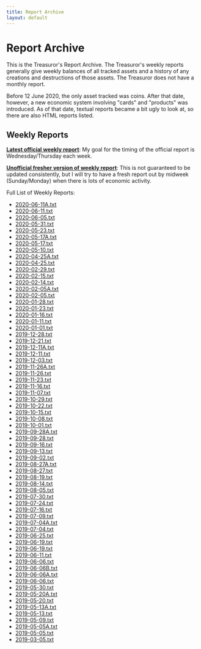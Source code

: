 ```yaml
---
title: Report Archive
layout: default
---
```


# Report Archive

This is the Treasuror's Report Archive. The Treasuror's weekly reports
generally give weekly balances of all tracked assets and a history of
any creations and destructions of those assets. The Treasuror does not
have a monthly report.

Before 12 June 2020, the only asset tracked was coins. After that date,
however, a new economic system involving "cards" and "products" was
introduced. As of that date, textual reports became a bit ugly to look
at, so there are also HTML reports listed.

## Weekly Reports

**[Latest official weekly report](weekly/2020-06-11A.txt)**: My goal for
the timing of the official report is Wednesday/Thursday each week.

**[Unofficial fresher version of weekly report](weekly/fresh.txt)**:
This is not guaranteed to be updated consistently, but I will try to
have a fresh report out by midweek (Sunday/Monday) when there is lots of
economic activity.

Full List of Weekly Reports:

* [2020-06-11A.txt](weekly/2020-06-11A.txt)
* [2020-06-11.txt](weekly/2020-06-11.txt)
* [2020-06-05.txt](weekly/2020-06-05.txt)
* [2020-05-31.txt](weekly/2020-05-31.txt)
* [2020-05-23.txt](weekly/2020-05-23.txt)
* [2020-05-17A.txt](weekly/2020-05-17A.txt)
* [2020-05-17.txt](weekly/2020-05-17.txt)
* [2020-05-10.txt](weekly/2020-05-10.txt)
* [2020-04-25A.txt](weekly/2020-04-25A.txt)
* [2020-04-25.txt](weekly/2020-04-25.txt)
* [2020-02-29.txt](weekly/2020-02-29.txt)
* [2020-02-15.txt](weekly/2020-02-15.txt)
* [2020-02-14.txt](weekly/2020-02-14.txt)
* [2020-02-05A.txt](weekly/2020-02-05A.txt)
* [2020-02-05.txt](weekly/2020-02-05.txt)
* [2020-01-28.txt](weekly/2020-01-28.txt)
* [2020-01-23.txt](weekly/2020-01-16.txt)
* [2020-01-16.txt](weekly/2020-01-16.txt)
* [2020-01-11.txt](weekly/2020-01-11.txt)
* [2020-01-01.txt](weekly/2020-01-01.txt)
* [2019-12-28.txt](weekly/2019-12-28.txt)
* [2019-12-21.txt](weekly/2019-12-21.txt)
* [2019-12-11A.txt](weekly/2019-12-11A.txt)
* [2019-12-11.txt](weekly/2019-12-11.txt)
* [2019-12-03.txt](weekly/2019-12-03.txt)
* [2019-11-26A.txt](weekly/2019-11-26A.txt)
* [2019-11-26.txt](weekly/2019-11-26.txt)
* [2019-11-23.txt](weekly/2019-11-23.txt)
* [2019-11-16.txt](weekly/2019-11-16.txt)
* [2019-11-07.txt](weekly/2019-11-07.txt)
* [2019-10-29.txt](weekly/2019-10-29.txt)
* [2019-10-22.txt](weekly/2019-10-22.txt)
* [2019-10-15.txt](weekly/2019-10-15.txt)
* [2019-10-08.txt](weekly/2019-10-08.txt)
* [2019-10-01.txt](weekly/2019-10-01.txt)
* [2019-09-28A.txt](weekly/2019-09-28A.txt)
* [2019-09-28.txt](weekly/2019-09-28.txt)
* [2019-09-16.txt](weekly/2019-09-16.txt)
* [2019-09-13.txt](weekly/2019-09-13.txt)
* [2019-09-02.txt](weekly/2019-09-02.txt)
* [2019-08-27A.txt](weekly/2019-08-27A.txt)
* [2019-08-27.txt](weekly/2019-08-27.txt)
* [2019-08-19.txt](weekly/2019-08-19.txt)
* [2019-08-14.txt](weekly/2019-08-14.txt)
* [2019-08-05.txt](weekly/2019-08-05.txt)
* [2019-07-30.txt](weekly/2019-07-30.txt)
* [2019-07-24.txt](weekly/2019-07-24.txt)
* [2019-07-16.txt](weekly/2019-07-16.txt)
* [2019-07-09.txt](weekly/2019-07-09.txt)
* [2019-07-04A.txt](weekly/2019-07-04A.txt)
* [2019-07-04.txt](weekly/2019-07-04.txt)
* [2019-06-25.txt](weekly/2019-06-25.txt)
* [2019-06-19.txt](weekly/2019-06-19A.txt)
* [2019-06-19.txt](weekly/2019-06-19.txt)
* [2019-06-11.txt](weekly/2019-06-11.txt)
* [2019-06-06.txt](weekly/2019-06-11.txt)
* [2019-06-06B.txt](weekly/2019-06-06B.txt)
* [2019-06-06A.txt](weekly/2019-06-06A.txt)
* [2019-06-06.txt](weekly/2019-06-06.txt)
* [2019-05-30.txt](weekly/2019-05-30.txt)
* [2019-05-20A.txt](weekly/2019-05-20A.txt)
* [2019-05-20.txt](weekly/2019-05-20.txt)
* [2019-05-13A.txt](weekly/2019-05-13A.txt)
* [2019-05-13.txt](weekly/2019-05-13.txt)
* [2019-05-09.txt](weekly/2019-05-09.txt)
* [2019-05-05A.txt](weekly/2019-05-05A.txt)
* [2019-05-05.txt](weekly/2019-05-05.txt)
* [2019-03-05.txt](weekly/2019-03-05.txt)
